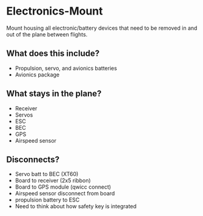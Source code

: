 # Electronics-Mount
Mount housing all electronic/battery devices that need to be removed in and out of the plane between flights.

## What does this include?
- Propulsion, servo, and avionics batteries
- Avionics package


## What stays in the plane?
- Receiver
- Servos
- ESC
- BEC
- GPS
- Airspeed sensor

## Disconnects?
- Servo batt to BEC (XT60)
- Board to receiver (2x5 ribbon)
- Board to GPS module (qwicc connect)
- Airspeed sensor disconnect from board
- propulsion battery to ESC
- Need to think about how safety key is integrated
 
